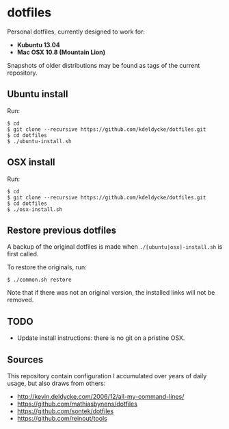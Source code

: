 dotfiles
========

Personal dotfiles, currently designed to work for:

  * **Kubuntu 13.04**
  * **Mac OSX 10.8 (Mountain Lion)**

Snapshots of older distributions may be found as tags of the current repository.


Ubuntu install
--------------

Run:

    $ cd
    $ git clone --recursive https://github.com/kdeldycke/dotfiles.git
    $ cd dotfiles
    $ ./ubuntu-install.sh


OSX install
-----------

Run:

    $ cd
    $ git clone --recursive https://github.com/kdeldycke/dotfiles.git
    $ cd dotfiles
    $ ./osx-install.sh


Restore previous dotfiles
-------------------------

A backup of the original dotfiles is made when `./[ubuntu|osx]-install.sh` is first called.

To restore the originals, run:

    $ ./common.sh restore

Note that if there was not an original version, the installed links will not be removed.


TODO
----

  * Update install instructions: there is no git on a pristine OSX.


Sources
-------

This repository contain configuration I accumulated over years of daily usage,
but also draws from others:

  * http://kevin.deldycke.com/2006/12/all-my-command-lines/
  * https://github.com/mathiasbynens/dotfiles
  * https://github.com/sontek/dotfiles
  * https://github.com/reinout/tools
